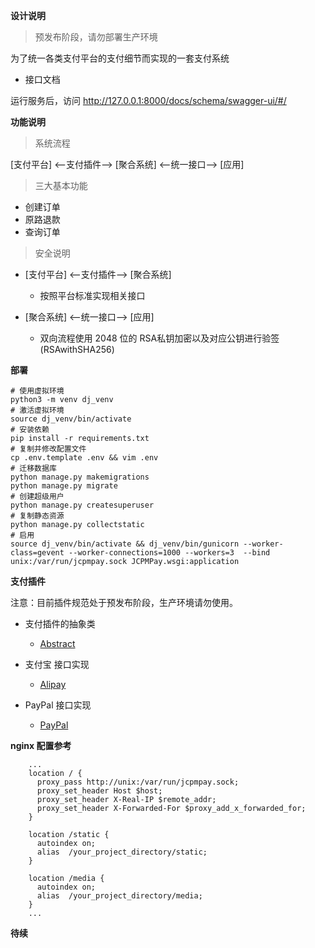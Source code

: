 **设计说明**

> 预发布阶段，请勿部署生产环境

为了统一各类支付平台的支付细节而实现的一套支付系统

- 接口文档

运行服务后，访问 http://127.0.0.1:8000/docs/schema/swagger-ui/#/

**功能说明**

> 系统流程

[支付平台]  <--支付插件-->  [聚合系统]  <--统一接口-->  [应用]

> 三大基本功能

- 创建订单
- 原路退款
- 查询订单

> 安全说明

- [支付平台]  <--支付插件--> [聚合系统]

  - 按照平台标准实现相关接口
  
- [聚合系统]  <--统一接口--> [应用]

  - 双向流程使用 2048 位的 RSA私钥加密以及对应公钥进行验签(RSAwithSHA256)

**部署**

```shell script
# 使用虚拟环境
python3 -m venv dj_venv
# 激活虚拟环境
source dj_venv/bin/activate
# 安装依赖
pip install -r requirements.txt
# 复制并修改配置文件
cp .env.template .env && vim .env
# 迁移数据库
python manage.py makemigrations
python manage.py migrate
# 创建超级用户
python manage.py createsuperuser
# 复制静态资源
python manage.py collectstatic
# 启用
source dj_venv/bin/activate && dj_venv/bin/gunicorn --worker-class=gevent --worker-connections=1000 --workers=3  --bind unix:/var/run/jcpmpay.sock JCPMPay.wsgi:application
```

**支付插件**

注意：目前插件规范处于预发布阶段，生产环境请勿使用。

- 支付插件的抽象类

  - [Abstract](https://github.com/zmaplex/JCPMPay/blob/master/gateway/payutils/abstract.py)

- 支付宝 接口实现

  - [Alipay](https://github.com/zmaplex/JCPMPay/blob/master/gateway/payutils/alipay/gateway.py)

- PayPal 接口实现

  - [PayPal](https://github.com/zmaplex/JCPMPay/blob/master/gateway/payutils/paypal/gateway.py)


**nginx 配置参考**
```
    ...
    location / {
      proxy_pass http://unix:/var/run/jcpmpay.sock;
      proxy_set_header Host $host;
      proxy_set_header X-Real-IP $remote_addr;
      proxy_set_header X-Forwarded-For $proxy_add_x_forwarded_for;
    }
    
    location /static {
      autoindex on;
      alias  /your_project_directory/static;
    }
    
    location /media {
      autoindex on;
      alias  /your_project_directory/media;
    }
    ...
```
**待续**

